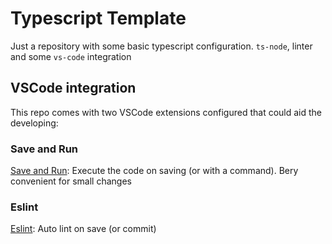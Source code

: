 # Typescript Template
Just a repository with some basic typescript configuration. `ts-node`, linter and some `vs-code` integration

## VSCode integration
This repo comes with two VSCode extensions configured that could aid the developing:

### Save and Run
[Save and Run](https://marketplace.visualstudio.com/items?itemName=wk-j.save-and-run): Execute the code on saving (or with a command). Bery convenient for small changes

### Eslint
[Eslint](https://marketplace.visualstudio.com/items?itemName=dbaeumer.vscode-eslint): Auto lint on save (or commit)

